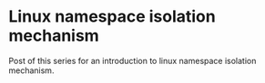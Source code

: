 # Linux namespace isolation mechanism

   Post of this series for an introduction to linux namespace isolation mechanism.

